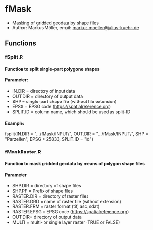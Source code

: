 # fMask
* Masking of gridded geodata by shape files
* Author: Markus Möller, email: markus.moeller@julius-kuehn.de

## Functions
### fSplit.R
#### Function to split single-part polygone shapes
#### Parameter:
- IN.DIR = directory of input data
- OUT.DIR = directory of output data
- SHP = single-part shape file (without file extension)
- EPSG = EPSG code (https://spatialreference.org)
- SPLIT.ID = column name, which should be used as split-ID
#### Example:
fsplit(IN.DIR = ".../fMask/INPUT/",
       OUT.DIR = ".../fMask/INPUT/",
       SHP = "Parzellen",
       EPSG = 25833,
       SPLIT.ID = "id")

###  fMaskRaster.R
#### Function to mask gridded geodata by means of polygon shape files
#### Parameter
- SHP.DIR = directory of shape files
- SHP.PF = Prefix of shape files
- RASTER.DIR = directory of raster files
- RASTER.GRD = name of raster file (without extension)
- RASTER.FRM = raster format (tif, asc, sdat)
- RASTER.EPSG = EPSG code (https://spatialreference.org)
- OUT.DIR= directory of output data
- MULTI = multi- or single layer raster (TRUE or FALSE)
